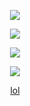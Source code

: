 
<p align="center">  
<img src="https://im5.ezgif.com/tmp/ezgif-5-53ca94c390.gif">
</p>

<p align="center">  
<img src="https://komarev.com/ghpvc/?username=hris69&color=grey"><p align="center">
   
<p align="center">
  <img src="https://readme-typing-svg.demolab.com/?lines=@solve+|+Currently+Learning+C;pip+install+bitches&font=Fira%30Code&center=true&width=380&height=50&duration=2500&pause=999">
</p>
<p>    
    <p align="center">
  <img src="https://discord.c99.nl/widget/theme-4/1159829439157383178.png"/>
</p>
<p align="center">
    <a href="https://guns.lol/solve">lol</a>

